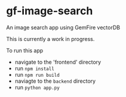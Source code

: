 # gf-image-search
An image search app using GemFire vectorDB

This is currently a work in progress. 

To run this app
- navigate to the 'frontend' directory
- run `npm install`
- run `npm run build`
- naviagte to the `backend` directory
- run `python app.py`
